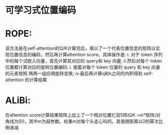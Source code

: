 # 可学习式位置编码
# ROPE: 
该方法是在self-attention的Q/K计算完后，乘以了一个代表位置信息的矩阵以实现位置信息的编码，然后再计算attention score。具体操作是:
i. 对于 token 序列中的每个词嵌入向量，首先计算其对应的 query和 key 向量;
ii.然后对每个 token 位置都计算对应的旋转位置编码:
i. 接着对每个 token 位置的 query 和 key 向量的元素按照 两两一组应用旋转变换;
iv.最后再计算q和k之间的内积得到 self-attention 的计算结果
# ALiBi:
在attention score计算结果矩阵上加上了一个相对位置纻双5阵(QK +m*矩阵(对角线为0))，其中m为超参数。权重m对每个头走心叫的，其值随距离以2的幂次比例递减
